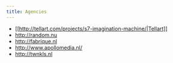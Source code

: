 ```yaml
---
title: Agencies
---
```

* [[http://tellart.com/projects/s7-imagination-machine/|Tellart]]
* http://random.nu
* http://fabrique.nl
* http://www.apollomedia.nl/
* http://twnkls.nl
